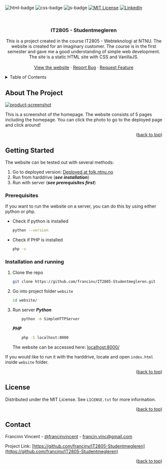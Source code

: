 <div id="top"></div>

![html-badge]
![css-badge]
![js-badge]
[![MIT License][license-shield]][license-url]
[![LinkedIn][linkedin-shield]][linkedin-url]

<br />
<div align="center">

<h3 align="center">IT2805 - Studentmegleren</h3>

  <p align="center">
    This is a project created in the course IT2805 - Webteknologi at NTNU. The website is created for an imaginary customer. The course is in the first semester and gave me a good understanding of simple web development. The site is a static HTML site with CSS and VanillaJS. 
    <br />
    <br />
    <a href="https://folk.ntnu.no/francinv/Final%20Delivery/Website">View the website</a>
    ·
    <a href="https://github.com/francinv/IT2805-Studentmegleren/issues">Report Bug</a>
    ·
    <a href="https://github.com/francinv/IT2805-Studentmegleren/issues">Request Feature</a>
  </p>
</div>



<!-- TABLE OF CONTENTS -->
<details>
  <summary>Table of Contents</summary>
  <ol>
    <li>
      <a href="#about-the-project">About The Project</a>
    </li>
    <li>
      <a href="#getting-started">Getting Started</a>
      <ul>
        <li><a href="#prerequisites">Prerequisites</a></li>
        <li><a href="#installation">Installation and running</a></li>
      </ul>
    </li>
    <li><a href="#license">License</a></li>
    <li><a href="#contact">Contact</a></li>
  </ol>
</details>



<!-- ABOUT THE PROJECT -->
## About The Project

[![product-screenshot][product-screenshot]](https://folk.ntnu.no/francinv/Final%20Delivery/Website)

This is a screenshot of the homepage. The website consists of 5 pages including the homepage. You can click the photo to go to the deployed page and click around!

<p align="right">(<a href="#top">back to top</a>)</p>



<!-- GETTING STARTED -->
## Getting Started

The website can be tested out with several methods:

1. Go to deployed version: [Deployed at folk.ntnu.no](https://folk.ntnu.no/francinv/Final%20Delivery/Website/)
2. Run from harddrive (***see installation***)
3. Run with server (***see prerequisites first***)
### Prerequisites

If you want to run the website on a server, you can do this by using either python or php. 
* Check if python is installed
    ```sh
    python --version
    ```
* Check if PHP is installed
    ```sh
    php -v
    ```
### Installation and running

1. Clone the repo
   ```sh
   git clone https://github.com/francinv/IT2805-Studentmegleren.git
   ```
2. Go into project folder `website`
   ```sh
   cd website/
   ```
3. Run server
    ***Python***
    ```sh
        python -m SimpleHTTPServer
    ```

    ***PHP***
    ```sh
        php -S localhost:8000
    ````

    The website can be accessed here: [localhost:8000/](http://localhost:8000)

If you would like to run it with the harddrive, locate and open `index.html` inside `website` folder. 

<p align="right">(<a href="#top">back to top</a>)</p>


<!-- LICENSE -->
## License

Distributed under the MIT License. See `LICENSE.txt` for more information.

<p align="right">(<a href="#top">back to top</a>)</p>



<!-- CONTACT -->
## Contact

Francinn Vincent - [@francinvincent][linkedin-url] - francin.vinc@gmail.com

Project Link: [https://github.com/francinv/IT2805-Studentmegleren](https://github.com/francinv/IT2805-Studentmegleren)

<p align="right">(<a href="#top">back to top</a>)</p>



<!-- MARKDOWN LINKS & IMAGES -->
<!-- https://www.markdownguide.org/basic-syntax/#reference-style-links -->
[license-shield]: https://img.shields.io/github/license/francinv/IT2805-Studentmegleren.svg?style=for-the-badge
[license-url]: https://github.com/francinv/IT2805-Studentmegleren/blob/master/LICENSE.txt
[linkedin-shield]: https://img.shields.io/badge/-LinkedIn-black.svg?style=for-the-badge&logo=linkedin&colorB=555
[linkedin-url]: https://linkedin.com/in/francinvincent
[product-screenshot]: https://imgur.com/4JJJ2p6
[html-badge]: https://img.shields.io/badge/HTML5-E34F26?style=for-the-badge&logo=html5&logoColor=white
[css-badge]: https://img.shields.io/badge/CSS3-1572B6?style=for-the-badge&logo=css3&logoColor=white
[js-badge]: https://img.shields.io/badge/JavaScript-F7DF1E?style=for-the-badge&logo=javascript&logoColor=black
